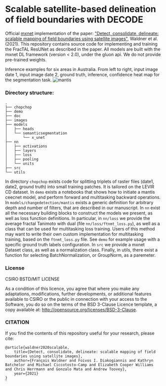 # Scalable satellite-based delineation of field boundaries with DECODE

Official [mxnet](https://mxnet.incubator.apache.org/) implementation of the paper: ["Detect, consolidate, delineate: scalable mapping of field boundaries using satellite images"](https://arxiv.org/abs/2009.02062), Waldner et al. (2021). This repository contains source code for implementing and training the FracTAL ResUNet as described in the paper.  All models are built with the mxnet DL framework (version < 2.0), under the gluon api. We do not provide pre-trained weights. 

Inference examples for six areas in Australia. From left to right, input image date 1, input image date 2, ground truth, inference, confidence heat map for the segmentation task. 
![mantis](images/decode.png)



### Directory structure: 

```
.
├── chopchop
├── demo
├── doc
├── images
├── models
│   ├── heads
│   └── semanticsegmentation
│       └── x_unet
├── nn
│   ├── activations
│   ├── layers
│   ├── loss
│   ├── pooling
│   └── units
├── src
└── utils
```

In directory ```chopchop``` exists code for splitting triplets of raster files (date1, date2, ground truth) into small training patches. It is tailored on the LEVIR CD dataset. In  ```demo``` exists a notebooks that shows how to initiate a mantis ceecnet model, and perform forward and multitasking backward operations. In ```models/changedetection/mantis``` exists a generic definition for arbitrary depth and number of filters, that are described in our manuscript. In ```nn``` exist all the necessary building blocks to construct the models we present, as well as loss function definitions. In particular, in ```nn/loss``` we provide the average fractal Tanimoto with dual (file ```nn/loss/ftnmt_loss.py```), as well as a class that can be used for multitasking loss training. Users of this method may want to write their own custom implementation for multitasking training, based on the ```ftnmt_loss.py``` file. See ```demo``` for example usage with a specific ground truth labels configuration. In ```src``` we provide a mxnet Dataset class, as well as a normalization class. Finally, in utils, there exist a function for selecting BatchNormalization, or GroupNorm, as a paremeter. 


### License
CSIRO BSTD/MIT LICENSE

As a condition of this licence, you agree that where you make any adaptations, modifications, further developments, or additional features available to CSIRO or the public in connection with your access to the Software, you do so on the terms of the BSD 3-Clause Licence template, a copy available at: http://opensource.org/licenses/BSD-3-Clause.



### CITATION
If you find the contents of this repository useful for your research, please cite:
```
@article{waldner2020scalable,
    title={Detect, consolidate, delineate: scalable mapping of field boundaries using satellite images},
    author={François Waldner and Foivos I. Diakogiannis and Kathryn Batchelor and Michael Ciccotosto-Camp and Elizabeth Cooper Williams and Chris Herrmann and Gonzalo Mata and Andrew Toovey},
    year={2021}
}
`
